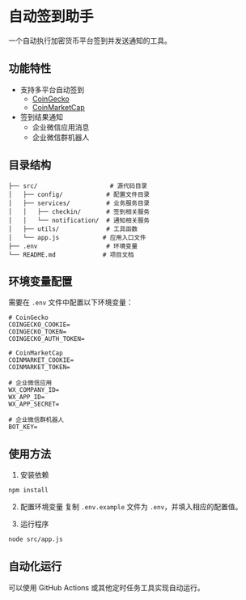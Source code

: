 # 自动签到助手

一个自动执行加密货币平台签到并发送通知的工具。

## 功能特性

- 支持多平台自动签到
  - [CoinGecko](https://www.coingecko.com)
  - [CoinMarketCap](https://coinmarketcap.com)
- 签到结果通知
  - 企业微信应用消息
  - 企业微信群机器人

## 目录结构

```
├── src/                    # 源代码目录
│   ├── config/            # 配置文件目录
│   ├── services/          # 业务服务目录
│   │   ├── checkin/       # 签到相关服务
│   │   └── notification/  # 通知相关服务
│   ├── utils/             # 工具函数
│   └── app.js            # 应用入口文件
├── .env                   # 环境变量
└── README.md             # 项目文档
```

## 环境变量配置

需要在 `.env` 文件中配置以下环境变量：

```env
# CoinGecko
COINGECKO_COOKIE=
COINGECKO_TOKEN=
COINGECKO_AUTH_TOKEN=

# CoinMarketCap
COINMARKET_COOKIE=
COINMARKET_TOKEN=

# 企业微信应用
WX_COMPANY_ID=
WX_APP_ID=
WX_APP_SECRET=

# 企业微信群机器人
BOT_KEY=
```

## 使用方法

1. 安装依赖

```bash
npm install
```

2. 配置环境变量
   复制 `.env.example` 文件为 `.env`，并填入相应的配置值。

3. 运行程序

```bash
node src/app.js
```

## 自动化运行

可以使用 GitHub Actions 或其他定时任务工具实现自动运行。

